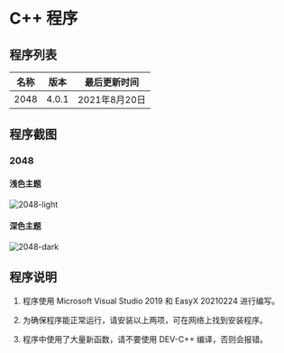 # C++ 程序

## 程序列表

| 名称 | 版本 | 最后更新时间  |
| ---- | ---- | ------------- |
| 2048 | 4.0.1  | 2021年8月20日 |

## 程序截图

### 2048

#### 浅色主题

![2048-light](https://user-images.githubusercontent.com/88885257/129475598-909153a4-f50d-4588-8357-db19518ec54f.png)

#### 深色主题

![2048-dark](https://user-images.githubusercontent.com/88885257/129475602-4314a8b7-594f-4445-b518-91849e8c9a52.png)

## 程序说明

1. 程序使用 Microsoft Visual Studio 2019 和 EasyX 20210224 进行编写。

2. 为确保程序能正常运行，请安装以上两项，可在网络上找到安装程序。

3. 程序中使用了大量新函数，请不要使用 DEV-C++ 编译，否则会报错。
